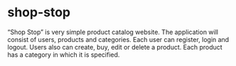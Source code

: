 # shop-stop
“Shop Stop” is very simple product catalog website. The application will consist of users, products and categories. Each user can register, login and logout. Users also can create, buy, edit or delete a product. Each product has a category in which it is specified. 
